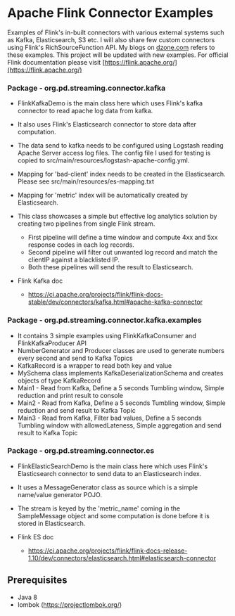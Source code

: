 # Apache Flink Connector Examples
Examples of Flink's in-built connectors with various external systems such as Kafka, Elasticsearch, S3 etc. I will also share few custom connectors using Flink's RichSourceFunction API. My blogs on [dzone.com](dzone.com) refers to these examples. This project will be updated with new examples. For official Flink documentation please visit [https://flink.apache.org/](https://flink.apache.org/)

### Package - org.pd.streaming.connector.kafka
* FlinkKafkaDemo is the main class here which uses Flink's kafka connector to read apache log data from kafka.
* It also uses Flink's Elasticsearch connector to store data after computation.
* The data send to kafka needs to be configured using Logstash reading Apache Server access log files. The config file
I used for testing is copied to src/main/resources/logstash-apache-config.yml.
* Mapping for 'bad-client' index needs to be created in the Elasticsearch. Please see src/main/resources/es-mapping.txt
* Mapping for 'metric' index will be automatically created by Elasticsearch.
* This class showcases a simple but effective log analytics solution by creating two pipelines from single Flink stream.
	* First pipeline will define a time window and compute 4xx and 5xx response codes in each log records.
	* Second pipeline will filter out unwanted log record and match the clientIP against a blacklisted IP.
	* Both these pipelines will send the result to Elasticsearch.
	
* Flink Kafka doc 
	- https://ci.apache.org/projects/flink/flink-docs-stable/dev/connectors/kafka.html#apache-kafka-connector

### Package - org.pd.streaming.connector.kafka.examples
* It contains 3 simple examples using FlinkKafkaConsumer and FlinkKafkaProducer API
* NumberGenerator and Producer classes are used to generate numbers every second and send to Kafka Topics
* KafkaRecord is a wrapper to read both key and value
* MySchema class implements KafkaDeserializationSchema<KafkaRecord> and creates objects of type KafkaRecord
* Main1 - Read from Kafka, Define a 5 seconds Tumbling window, Simple reduction and print result to console
* Main2 - Read from Kafka, Define a 5 seconds Tumbling window, Simple reduction and send result to Kafka Topic
* Main3 - Read from Kafka, Filter bad values, Define a 5 seconds Tumbling window with allowedLateness, Simple aggregation and send result to Kafka Topic

### Package - org.pd.streaming.connector.es
* FlinkElasticSearchDemo is the main class here which uses Flink's Elasticsearch connector to send data to an Elasticsearch
index.
* It uses a MessageGenerator class as source which is a simple name/value generator POJO.
* The stream is keyed by the 'metric_name' coming in the SampleMessage object and some computation is done before it is stored in Elasticsearch.

* Flink ES doc 
	- https://ci.apache.org/projects/flink/flink-docs-release-1.10/dev/connectors/elasticsearch.html#elasticsearch-connector

## Prerequisites
* Java 8
* lombok (https://projectlombok.org/)
